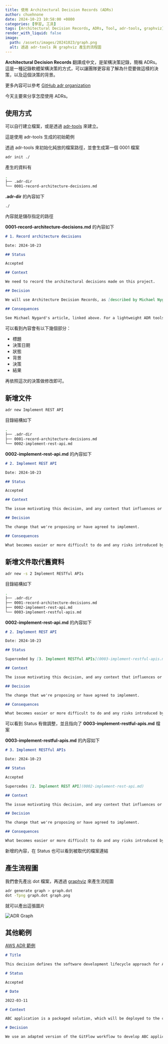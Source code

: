 ```yaml
---
title: 使用 Architectural Decision Records (ADRs)
author: chuehnone
date: 2024-10-23 10:58:00 +0800
categories: [學習, 工具]
tags: [Architectural Decision Records, ADRs, Tool, adr-tools, graphviz]
render_with_liquid: false
image:
  path: /assets/images/20241023/graph.png
  alt: 透過 adr-tools 與 graphviz 產生的流程圖
---
```


**Architectural Decision Records** 翻譯成中文，是架構決策記錄，簡稱 ADRs。這是一種記錄軟體架構決策的方式，可以讓團隊更容易了解為什麼要做這樣的決策，以及這個決策的背景。

更多內容可以參考 [GitHub adr organization](https://adr.github.io/)

今天主要來分享怎麼使用 ADRs。

## 使用方式

可以自行建立檔案，或是透過 [adr-tools](https://github.com/npryce/adr-tools) 來建立。

這是使用 adr-tools 生成的初始範例

透過 adr-tools 來初始化純放的檔案路徑，並會生成第一個 0001 檔案
```bash
adr init ./
```

產生的資料有
```bash
.
├── .adr-dir
└── 0001-record-architecture-decisions.md
```

**.adr-dir** 的內容如下
```markdown
./
```

內容就是儲存指定的路徑

**0001-record-architecture-decisions.md** 的內容如下
```markdown
# 1. Record architecture decisions

Date: 2024-10-23

## Status

Accepted

## Context

We need to record the architectural decisions made on this project.

## Decision

We will use Architecture Decision Records, as [described by Michael Nygard](http://thinkrelevance.com/blog/2011/11/15/documenting-architecture-decisions).

## Consequences

See Michael Nygard's article, linked above. For a lightweight ADR toolset, see Nat Pryce's [adr-tools](https://github.com/npryce/adr-tools).
```

可以看到內容會有以下幾個部分：
- 標題
- 決策日期
- 狀態
- 背景
- 決策
- 結果

再依照這次的決策做修改即可。


## 新增文件

```bash
adr new Implement REST API
```

目錄結構如下
```bash
.
├── .adr-dir
├── 0001-record-architecture-decisions.md
└── 0002-implement-rest-api.md
```

**0002-implement-rest-api.md** 的內容如下
```markdown
# 2. Implement REST API

Date: 2024-10-23

## Status

Accepted

## Context

The issue motivating this decision, and any context that influences or constrains the decision.

## Decision

The change that we're proposing or have agreed to implement.

## Consequences

What becomes easier or more difficult to do and any risks introduced by the change that will need to be mitigated.
```

## 新增文件取代舊資料

```bash
adr new -s 2 Implement RESTful APIs
```

目錄結構如下
```bash
.
├── .adr-dir
├── 0001-record-architecture-decisions.md
├── 0002-implement-rest-api.md
└── 0003-implement-restful-apis.md
```

**0002-implement-rest-api.md** 的內容如下
```markdown
# 2. Implement REST API

Date: 2024-10-23

## Status

Superceded by [3. Implement RESTful APIs](0003-implement-restful-apis.md)

## Context

The issue motivating this decision, and any context that influences or constrains the decision.

## Decision

The change that we're proposing or have agreed to implement.

## Consequences

What becomes easier or more difficult to do and any risks introduced by the change that will need to be mitigated.
```

可以看到 Status 有做調整，並且指向了 **0003-implement-restful-apis.md** 檔案


**0003-implement-restful-apis.md** 的內容如下
```markdown
# 3. Implement RESTful APIs

Date: 2024-10-23

## Status

Accepted

Supercedes [2. Implement REST API](0002-implement-rest-api.md)

## Context

The issue motivating this decision, and any context that influences or constrains the decision.

## Decision

The change that we're proposing or have agreed to implement.

## Consequences

What becomes easier or more difficult to do and any risks introduced by the change that will need to be mitigated.
```

新增的內容，在 Status 也可以看到被取代的檔案連結


## 產生流程圖

我們會先產出 dot 檔案，再透過 [graphviz](https://graphviz.org/) 來產生流程圖

```bash
adr generate graph > graph.dot
dot -Tpng graph.dot graph.png
```

就可以產出這張圖片

![ADR Graph](/assets/images/20241023/graph.png)


## 其他範例

[AWS ADR 範例](https://docs.aws.amazon.com/prescriptive-guidance/latest/architectural-decision-records/appendix.html)

```markdown
# Title

This decision defines the software development lifecycle approach for ABC application development.

# Status

Accepted

# Date

2022-03-11

# Context

ABC application is a packaged solution, which will be deployed to the customer's environment by using a deployment package. We need to have a development process that will enable us to have a controllable feature, hotfix, and release pipeline.

# Decision

We use an adapted version of the GitFlow workflow to develop ABC application.
```
